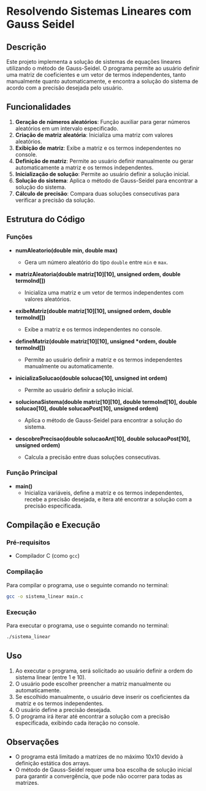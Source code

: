 # Resolvendo Sistemas Lineares com Gauss Seidel

## Descrição

Este projeto implementa a solução de sistemas de equações lineares utilizando o método de Gauss-Seidel. O programa permite ao usuário definir uma matriz de coeficientes e um vetor de termos independentes, tanto manualmente quanto automaticamente, e encontra a solução do sistema de acordo com a precisão desejada pelo usuário.

## Funcionalidades

1. **Geração de números aleatórios**: Função auxiliar para gerar números aleatórios em um intervalo especificado.
2. **Criação de matriz aleatória**: Inicializa uma matriz com valores aleatórios.
3. **Exibição de matriz**: Exibe a matriz e os termos independentes no console.
4. **Definição de matriz**: Permite ao usuário definir manualmente ou gerar automaticamente a matriz e os termos independentes.
5. **Inicialização de solução**: Permite ao usuário definir a solução inicial.
6. **Solução do sistema**: Aplica o método de Gauss-Seidel para encontrar a solução do sistema.
7. **Cálculo de precisão**: Compara duas soluções consecutivas para verificar a precisão da solução.

## Estrutura do Código

### Funções

- **numAleatorio(double min, double max)**

  - Gera um número aleatório do tipo `double` entre `min` e `max`.

- **matrizAleatoria(double matriz[10][10], unsigned ordem, double termoInd[])**

  - Inicializa uma matriz e um vetor de termos independentes com valores aleatórios.

- **exibeMatriz(double matriz[10][10], unsigned ordem, double termoInd[])**

  - Exibe a matriz e os termos independentes no console.

- **defineMatriz(double matriz[10][10], unsigned \*ordem, double termoInd[])**

  - Permite ao usuário definir a matriz e os termos independentes manualmente ou automaticamente.

- **inicializaSolucao(double solucao[10], unsigned int ordem)**

  - Permite ao usuário definir a solução inicial.

- **solucionaSistema(double matriz[10][10], double termoInd[10], double solucao[10], double solucaoPost[10], unsigned ordem)**

  - Aplica o método de Gauss-Seidel para encontrar a solução do sistema.

- **descobrePrecisao(double solucaoAnt[10], double solucaoPost[10], unsigned ordem)**
  - Calcula a precisão entre duas soluções consecutivas.

### Função Principal

- **main()**
  - Inicializa variáveis, define a matriz e os termos independentes, recebe a precisão desejada, e itera até encontrar a solução com a precisão especificada.

## Compilação e Execução

### Pré-requisitos

- Compilador C (como `gcc`)

### Compilação

Para compilar o programa, use o seguinte comando no terminal:

```sh
gcc -o sistema_linear main.c
```

### Execução

Para executar o programa, use o seguinte comando no terminal:

```sh
./sistema_linear
```

## Uso

1. Ao executar o programa, será solicitado ao usuário definir a ordem do sistema linear (entre 1 e 10).
2. O usuário pode escolher preencher a matriz manualmente ou automaticamente.
3. Se escolhido manualmente, o usuário deve inserir os coeficientes da matriz e os termos independentes.
4. O usuário define a precisão desejada.
5. O programa irá iterar até encontrar a solução com a precisão especificada, exibindo cada iteração no console.

## Observações

- O programa está limitado a matrizes de no máximo 10x10 devido à definição estática dos arrays.
- O método de Gauss-Seidel requer uma boa escolha de solução inicial para garantir a convergência, que pode não ocorrer para todas as matrizes.
